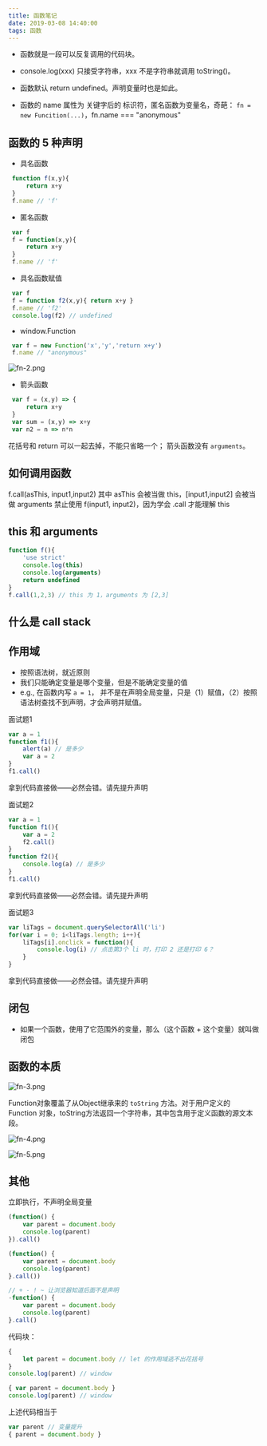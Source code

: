 ```yaml
---
title: 函数笔记
date: 2019-03-08 14:40:00
tags: 函数
---
```


- 函数就是一段可以反复调用的代码块。
- console.log(xxx) 只接受字符串，xxx 不是字符串就调用 toString()。
- 函数默认 return undefined。声明变量时也是如此。
- 函数的 name 属性为 关键字后的 标识符，匿名函数为变量名，奇葩：
  `fn = new Funcition(...)`，fn.name === "anonymous"

  <!-- more -->

## 函数的 5 种声明

- 具名函数

```js
 function f(x,y){
     return x+y
 }
 f.name // 'f'
```

- 匿名函数

```js
 var f
 f = function(x,y){
     return x+y
 }
 f.name // 'f'
```

- 具名函数赋值

```js
 var f
 f = function f2(x,y){ return x+y }
 f.name // 'f2'
 console.log(f2) // undefined
```

- window.Function

```js
 var f = new Function('x','y','return x+y')
 f.name // "anonymous"
```

![fn-2.png](http://pntmc1hcw.bkt.clouddn.com/fn-2.png)

- 箭头函数

```js
 var f = (x,y) => {
     return x+y
 }
 var sum = (x,y) => x+y
 var n2 = n => n*n
```

花括号和 return 可以一起去掉，不能只省略一个；
箭头函数没有 `arguments`。

## 如何调用函数

f.call(asThis, input1,input2)
其中 asThis 会被当做 this，[input1,input2] 会被当做 arguments
禁止使用 f(input1, input2)，因为学会 .call 才能理解 this

## this 和 arguments

```js
function f(){
    'use strict'
    console.log(this)
    console.log(arguments)
    return undefined
}
f.call(1,2,3) // this 为 1，arguments 为 [2,3]
```

## 什么是 call stack

## 作用域

- 按照语法树，就近原则
- 我们只能确定变量是哪个变量，但是不能确定变量的值
- e.g., 在函数内写 `a = 1`， 并不是在声明全局变量，只是（1）赋值，（2）按照语法树查找不到声明，才会声明并赋值。

面试题1

```js
var a = 1
function f1(){
    alert(a) // 是多少
    var a = 2
}
f1.call()
```

拿到代码直接做——必然会错。请先提升声明

面试题2

```js
var a = 1
function f1(){
    var a = 2
    f2.call()
}
function f2(){
    console.log(a) // 是多少
}
f1.call()
```

拿到代码直接做——必然会错。请先提升声明

面试题3

```js
var liTags = document.querySelectorAll('li')
for(var i = 0; i<liTags.length; i++){
    liTags[i].onclick = function(){
        console.log(i) // 点击第3个 li 时，打印 2 还是打印 6？
    }
}
```

拿到代码直接做——必然会错。请先提升声明

## 闭包

- 如果一个函数，使用了它范围外的变量，那么（这个函数 + 这个变量）就叫做闭包

## 函数的本质

![fn-3.png](http://pntmc1hcw.bkt.clouddn.com/fn-3.png)

Function对象覆盖了从Object继承来的 `toString` 方法。对于用户定义的 Function 对象，toString方法返回一个字符串，其中包含用于定义函数的源文本段。

![fn-4.png](http://pntmc1hcw.bkt.clouddn.com/fn-4.png)

![fn-5.png](http://pntmc1hcw.bkt.clouddn.com/fn-5.png)

## 其他

立即执行，不声明全局变量

```js
(function() {
    var parent = document.body
    console.log(parent)
}).call()

(function() {
    var parent = document.body
    console.log(parent)
}.call())

// + - ! ~ 让浏览器知道后面不是声明
-function() {
    var parent = document.body
    console.log(parent)
}.call()
```

代码块：
```js
{
    let parent = document.body // let 的作用域逃不出花括号
}
console.log(parent) // window
```

```js
{ var parent = document.body }
console.log(parent) // window
```
上述代码相当于
```js
var parent // 变量提升
{ parent = document.body }
```